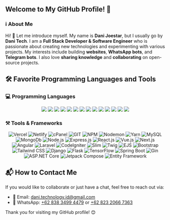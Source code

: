 ## Welcome to My GitHub Profile! 🚀

### ℹ️ About Me

Hi! 👋 Let me introduce myself. My name is **Dani Joestar**, but I usually go by **Dani Tech**. I am a **Full Stack Developer & Software Engineer** who is passionate about creating new technologies and experimenting with various projects. My interests include building **websites**, **WhatsApp bots**, and **Telegram bots**. I also love **sharing knowledge** and **collaborating** on open-source projects.

## 🛠 Favorite Programming Languages and Tools

### 💻 Programming Languages
<div align="center">
  <img src="https://img.shields.io/badge/JavaScript-F7DF1E?style=for-the-badge&logo=javascript&logoColor=black&borderRadius=10" />
  <img src="https://img.shields.io/badge/TypeScript-3178C6?style=for-the-badge&logo=typescript&logoColor=white&borderRadius=10" />
  <img src="https://img.shields.io/badge/PHP-777BB4?style=for-the-badge&logo=php&logoColor=white&borderRadius=10" />
  <img src="https://img.shields.io/badge/Python-3776AB?style=for-the-badge&logo=python&logoColor=white&borderRadius=10" />
  <img src="https://img.shields.io/badge/HTML-E34F26?style=for-the-badge&logo=html5&logoColor=white&borderRadius=10" />
  <img src="https://img.shields.io/badge/CSS-1572B6?style=for-the-badge&logo=css3&logoColor=white&borderRadius=10" />
  <img src="https://img.shields.io/badge/Go-00ADD8?style=for-the-badge&logo=go&logoColor=white&borderRadius=10" />
  <img src="https://img.shields.io/badge/C-A8B9CC?style=for-the-badge&logo=c&logoColor=white&borderRadius=10" />
  <img src="https://img.shields.io/badge/C++-00599C?style=for-the-badge&logo=c%2B%2B&logoColor=white&borderRadius=10" />
  <img src="https://img.shields.io/badge/C%23-239120?style=for-the-badge&logo=c-sharp&logoColor=white&borderRadius=10" />
  <img src="https://img.shields.io/badge/Rust-000000?style=for-the-badge&logo=rust&logoColor=white&borderRadius=10" />
  <img src="https://img.shields.io/badge/Ruby-CC342D?style=for-the-badge&logo=ruby&logoColor=white&borderRadius=10" />
  <img src="https://img.shields.io/badge/Kotlin-0095D5?style=for-the-badge&logo=kotlin&logoColor=white&borderRadius=10" />
  <img src="https://img.shields.io/badge/Java-007396?style=for-the-badge&logo=java&logoColor=white&borderRadius=10" />
</div>

### ⚒️ Tools & Frameworks
<div align="center">
  <img src="https://img.shields.io/badge/Vercel-000000?style=for-the-badge&logo=vercel&logoColor=white" alt="Vercel">
  <img src="https://img.shields.io/badge/Netlify-00C7B7?style=for-the-badge&logo=netlify&logoColor=white" alt="Netlify">
  <img src="https://img.shields.io/badge/cPanel-FF6C2C?style=for-the-badge&logo=cpanel&logoColor=white" alt="cPanel">
  <img src="https://img.shields.io/badge/GIT-F05032?style=for-the-badge&logo=git&logoColor=white" alt="GIT">
  <img src="https://img.shields.io/badge/NPM-CB3837?style=for-the-badge&logo=npm&logoColor=white" alt="NPM">
  <img src="https://img.shields.io/badge/nodemon-43853D?style=for-the-badge&logo=nodemon&logoColor=white" alt="Nodemon">
  <img src="https://img.shields.io/badge/yarn-000000?style=for-the-badge&logo=yarn&logoColor=white" alt="Yarn">
  <img src="https://img.shields.io/badge/MySQL-blue?style=for-the-badge&logo=mysql&logoColor=white" alt="MySQL">
  <img src="https://img.shields.io/badge/MongoDB-43853D?style=for-the-badge&logo=mongodb&logoColor=white" alt="MongoDb">
  <img src="https://img.shields.io/badge/Node.js-43853D?style=for-the-badge&logo=node.js&logoColor=white" alt="Node.js">
  <img src="https://img.shields.io/badge/Express.js-000000?style=for-the-badge&logo=express&logoColor=white" alt="Express.js">
  <img src="https://img.shields.io/badge/React.js-61DAFB?style=for-the-badge&logo=react&logoColor=black" alt="React.js">
  <img src="https://img.shields.io/badge/Vue.js-4FC08D?style=for-the-badge&logo=vue.js&logoColor=white" alt="Vue.js">
  <img src="https://img.shields.io/badge/Next.js-000000?style=for-the-badge&logo=next.js&logoColor=white" alt="Next.js">
  <img src="https://img.shields.io/badge/Angular-CB3837?style=for-the-badge&logo=angular&logoColor=white" alt="Angular">
  <img src="https://img.shields.io/badge/Laravel-FF2D20?style=for-the-badge&logo=laravel&logoColor=white" alt="Laravel">
  <img src="https://img.shields.io/badge/CodeIgniter-EE4323?style=for-the-badge&logo=codeigniter&logoColor=white" alt="CodeIgniter">
  <img src="https://img.shields.io/badge/Slim-74C365?style=for-the-badge&logo=php&logoColor=white" alt="Slim">
  <img src="https://img.shields.io/badge/Twig-68A832?style=for-the-badge&logo=php&logoColor=white" alt="Twig">
  <img src="https://img.shields.io/badge/EJS-8A2BE2?style=for-the-badge&logo=ejs&logoColor=white" alt="EJS">
  <img src="https://img.shields.io/badge/Bootstrap-563D7C?style=for-the-badge&logo=bootstrap&logoColor=white" alt="Bootstrap">
  <img src="https://img.shields.io/badge/Tailwind_CSS-38B2AC?style=for-the-badge&logo=tailwind-css&logoColor=white" alt="Tailwind CSS">
  <img src="https://img.shields.io/badge/Django-092E20?style=for-the-badge&logo=django&logoColor=white" alt="Django">
  <img src="https://img.shields.io/badge/Flask-000000?style=for-the-badge&logo=flask&logoColor=white" alt="Flask">
  <img src="https://img.shields.io/badge/TensorFlow-FF6F00?style=for-the-badge&logo=tensorflow&logoColor=white" alt="TensorFlow">
  <img src="https://img.shields.io/badge/Spring_Boot-6DB33F?style=for-the-badge&logo=spring-boot&logoColor=white" alt="Spring Boot">
  <img src="https://img.shields.io/badge/Gin-00ADD8?style=for-the-badge&logo=go&logoColor=white" alt="Gin">
  <img src="https://img.shields.io/badge/ASP.NET_Core-5C2D91?style=for-the-badge&logo=.net&logoColor=white" alt="ASP.NET Core">
  <img src="https://img.shields.io/badge/Jetpack_Compose-4285F4?style=for-the-badge&logo=jetpack-compose&logoColor=white" alt="Jetpack Compose">
  <img src="https://img.shields.io/badge/Entity_Framework-512BD4?style=for-the-badge&logo=entity-framework&logoColor=white" alt="Entity Framework">
</div>

## 📬 How to Contact Me

If you would like to collaborate or just have a chat, feel free to reach out via:

- 📧 Email: [dani.technology.id@gmail.com](mailto:dani.technology.id@gmail.com)
- 📱 WhatsApp: [+62 838 3499 4479](https://wa.me/+6283834994479) or [+62 823 2066 7363](https://wa.me/+6282320667363)

Thank you for visiting my GitHub profile! 😊
